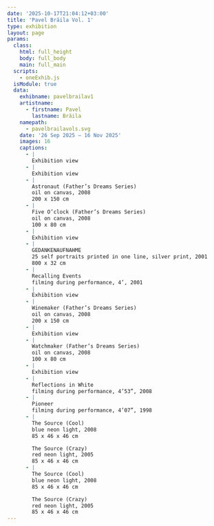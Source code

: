 ```yaml
---
date: '2025-10-17T21:04:12+03:00'
title: 'Pavel Brăila Vol. 1'
type: exhibition
layout: page
params:
  class:
    html: full_height
    body: full_body
    main: full_main
  scripts:
    - oneExhib.js
  isModule: true  
  data:
    exhibname: pavelbrailav1
    artistname:
      - firstname: Pavel
        lastname: Brăila
    namepath: 
      - pavelbrailavols.svg
    date: '26 Sep 2025 — 16 Nov 2025'
    images: 16
    captions:
      - |
        Exhibition view
      - |
        Exhibition view
      - |
        Astronaut (Father’s Dreams Series)
        oil on canvas, 2008
        200 x 150 cm
      - |
        Five O’clock (Father’s Dreams Series)
        oil on canvas, 2008
        100 x 80 cm
      - |
        Exhibition view
      - |
        GEDANKENAUFNAHME
        25 self portraits printed in one line, silver print, 2001
        800 x 32 cm
      - |
        Recalling Events
        filming during performance, 4’, 2001
      - |
        Exhibition view
      - |
        Winemaker (Father’s Dreams Series)
        oil on canvas, 2008
        200 x 150 cm
      - |
        Exhibition view
      - |
        Watchmaker (Father’s Dreams Series)
        oil on canvas, 2008
        100 x 80 cm
      - |
        Exhibition view
      - |
        Reflections in White
        filming during performance, 4’53”, 2008
      - |
        Pioneer
        filming during performance, 4’07”, 1998
      - |
        The Source (Cool)
        blue neon light, 2008
        85 x 46 x 46 cm

        The Source (Crazy)
        red neon light, 2005
        85 x 46 x 46 cm
      - |
        The Source (Cool)
        blue neon light, 2008
        85 x 46 x 46 cm

        The Source (Crazy)
        red neon light, 2005
        85 x 46 x 46 cm
---
```

